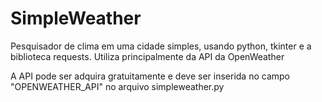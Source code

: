 # SimpleWeather
Pesquisador de clima em uma cidade simples, usando python, tkinter e a biblioteca requests.
Utiliza principalmente da API da OpenWeather

A API pode ser adquira gratuitamente e deve ser inserida no campo "OPENWEATHER_API" no arquivo simpleweather.py
